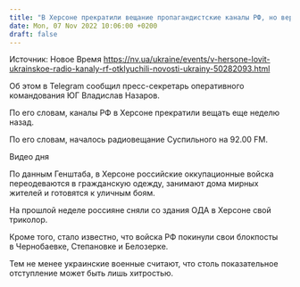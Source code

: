 ```yaml
---
title: "В Херсоне прекратили вещание пропагандистские каналы РФ, но вернулось украинское радио"
date: Mon, 07 Nov 2022 10:06:00 +0200
draft: false
---
```

Источник: Новое Время https://nv.ua/ukraine/events/v-hersone-lovit-ukrainskoe-radio-kanaly-rf-otklyuchili-novosti-ukrainy-50282093.html


 Об этом в Telegram сообщил пресс-секретарь оперативного командования ЮГ Владислав Назаров.

По его словам, каналы РФ в Херсоне прекратили вещать еще неделю назад.

По его словам, началось радиовещание Суспильного на 92.00 FM.

 Видео дня   

По данным Генштаба, в Херсоне российские оккупационные войска переодеваются в гражданскую одежду, занимают дома мирных жителей и готовятся к уличным боям.

На прошлой неделе россияне сняли со здания ОДА в Херсоне свой триколор.

Кроме того, стало известно, что войска РФ покинули свои блокпосты в Чернобаевке, Степановке и Белозерке.

Тем не менее украинские военные считают, что столь показательное отступление может быть лишь хитростью.
